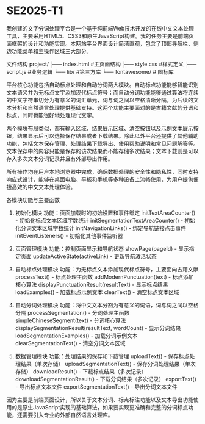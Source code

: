 # SE2025-T1
我创建的文字分词处理平台是一个基于纯前端Web技术开发的在线中文文本处理工具，主要采用HTML5、CSS3和原生JavaScript构建。我的任务主要是前端页面框架的设计和功能实现。本网站平台界面设计简洁直观，包含了顶部导航栏、侧边功能菜单和主操作区域三大部分。

文件结构
project/
├── index.html          #主页面结构
├── style.css           #样式定义
├── script.js           #业务逻辑
└── lib/                #第三方库
    └── fontawesome/    # 图标库

平台核心功能包括自动标点处理和自动分词两大模块。自动标点功能能够智能识别文本语义并为无标点文字添加现代标点符号；而自动分词功能能够通过算法将连续的中文字符串切分为有意义的词汇单元，词与词之间以空格清晰分隔，为后续的文本分析和自然语言处理提供基础支持。这两个功能主要面对的是古籍文献的分词和标点，同时也能很好地处理现代文字。

两个模块布局类似，都有输入区域、结果展示区域、清空按钮以及示例文本展示按钮，结果显示后可以选择保存结果或者下载结果。除此以外平台还提供了其他辅助功能，包括文本保存管理、处理结果下载导出、使用帮助说明和常见问题解答等。文本保存中的内容只能是保存的该次结果而不能存储多次结果；文本下载则是可以存入多次文本分词记录并且有外部导出作用。

所有操作均在用户本地浏览器中完成，确保数据处理的安全性和隐私性，同时支持响应式设计，能够在桌面电脑、平板和手机等多种设备上流畅使用，为用户提供便捷高效的中文文本处理体验。

各模块功能与主要函数
1. 初始化模块
功能：页面加载时的初始设置和事件绑定
initTextAreaCounter() - 初始化标点文本区域字数统计
initSegmentationTextAreaCounter() - 初始化分词文本区域字数统计
initNavigationLinks() - 绑定导航链接点击事件
initEventListeners() - 初始化其他事件监听器

2. 页面管理模块
功能：控制页面显示和导航状态
showPage(pageId) - 显示指定页面
updateActiveState(activeLink) - 更新导航激活状态

3. 自动标点处理模块
功能：为无标点文本添加现代标点符号，主要面向古籍文献
processText() - 标点处理主函数
addModernPunctuation(text) - 标点添加核心算法
displayPunctuationResult(resultText) - 显示标点结果
loadExamples() - 加载标点示例文本
clearText() - 清空标点文本区域

4. 自动分词处理模块
功能：将中文文本分割为有意义的词语，词与词之间以空格分隔
processSegmentation() - 分词处理主函数
simpleChineseSegment(text) - 分词核心算法
displaySegmentationResult(resultText, wordCount) - 显示分词结果
loadSegmentationExamples() - 加载分词示例文本
clearSegmentationText() - 清空分词文本区域

5. 数据管理模块
功能：处理结果的保存和下载管理
uploadText() - 保存标点处理结果（单次存储）
uploadSegmentationText() - 保存分词处理结果（单次存储）
downloadResult() - 下载标点结果（多次记录）
downloadSegmentationResult() - 下载分词结果（多次记录）
exportText() - 导出标点文本文件
exportSegmentationText() - 导出分词文本文件

因为主要是前端页面设计，所以关于文本分词、标点标注功能以及文本导出功能使用的是原生JavaScript实现的基础算法，如果要实现更准确和完整的分词标点功能，还需要引入专业的外部自然语言处理库。
